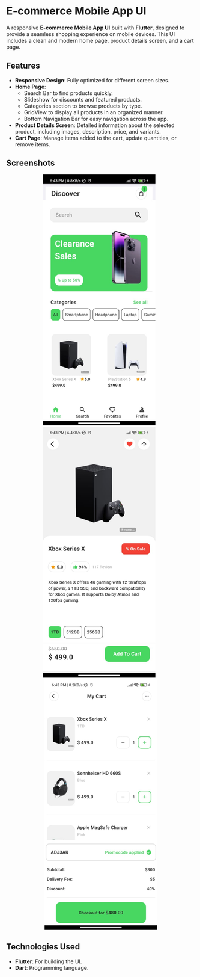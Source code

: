 # E-commerce Mobile App UI

A responsive **E-commerce Mobile App UI** built with **Flutter**, designed to provide a seamless shopping experience on mobile devices. This UI includes a clean and modern home page, product details screen, and a cart page.

## Features

- **Responsive Design**: Fully optimized for different screen sizes.
- **Home Page**:
  - Search Bar to find products quickly.
  - Slideshow for discounts and featured products.
  - Categories section to browse products by type.
  - GridView to display all products in an organized manner.
  - Bottom Navigation Bar for easy navigation across the app.
- **Product Details Screen**: Detailed information about the selected product, including images, description, price, and variants.
- **Cart Page**: Manage items added to the cart, update quantities, or remove items.

## Screenshots

<p align="center">
  <img src="screenshots/home_page.jpg" alt="Home Page" width="300" style="margin-right: 10px;">
  <img src="screenshots/product_details.jpg" alt="Product Details" width="300" style="margin-right: 10px;">
  <img src="screenshots/cart_page.jpg" alt="Cart Page" width="300">
</p>

## Technologies Used

- **Flutter**: For building the UI.
- **Dart**: Programming language.
